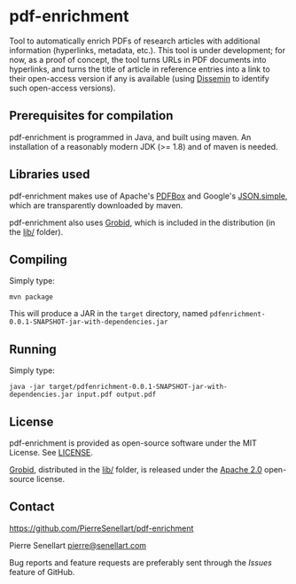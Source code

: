 # pdf-enrichment
Tool to automatically enrich PDFs of research articles with additional information (hyperlinks, metadata, etc.). This tool is under development; for now, as a proof of concept, the tool turns URLs in PDF documents into hyperlinks, and turns the title of article in reference entries into a link to their open-access version if any is available (using [Dissemin](https://dissem.in/) to identify such open-access versions).

## Prerequisites for compilation

pdf-enrichment is programmed in Java, and built using maven. An installation of a reasonably modern JDK (>= 1.8) and of maven is needed.

## Libraries used

pdf-enrichment makes use of Apache's [PDFBox](https://pdfbox.apache.org/) and Google's [JSON.simple](https://code.google.com/archive/p/json-simple/), which are transparently downloaded by maven.

pdf-enrichment also uses [Grobid](https://github.com/kermitt2/grobid/), which is included in the distribution (in the [lib/](lib/) folder). 

## Compiling

Simply type:

```
mvn package
```

This will produce a JAR in the `target` directory, named `pdfenrichment-0.0.1-SNAPSHOT-jar-with-dependencies.jar`

## Running

Simply type:

```
java -jar target/pdfenrichment-0.0.1-SNAPSHOT-jar-with-dependencies.jar input.pdf output.pdf
```

## License

pdf-enrichment is provided as open-source software under the MIT License. See [LICENSE](LICENSE).

[Grobid](https://github.com/kermitt2/grobid/), distributed in the [lib/](lib/) folder, is released under the [Apache 2.0](https://www.apache.org/licenses/LICENSE-2.0) open-source license.  

## Contact

https://github.com/PierreSenellart/pdf-enrichment

Pierre Senellart <pierre@senellart.com>

Bug reports and feature requests are
preferably sent through the *Issues* feature of GitHub.
